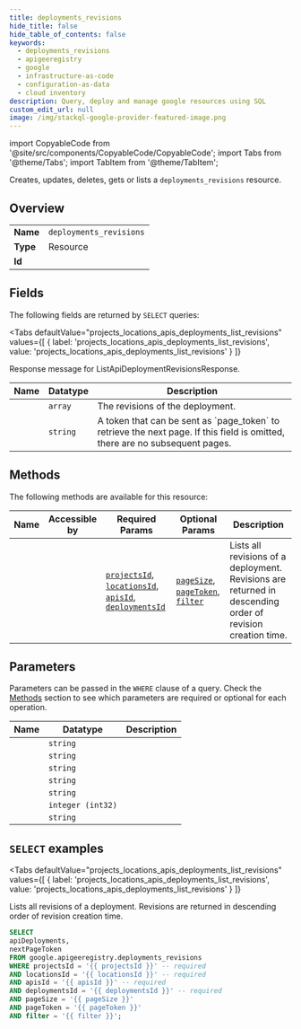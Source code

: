 ```yaml
--- 
title: deployments_revisions
hide_title: false
hide_table_of_contents: false
keywords:
  - deployments_revisions
  - apigeeregistry
  - google
  - infrastructure-as-code
  - configuration-as-data
  - cloud inventory
description: Query, deploy and manage google resources using SQL
custom_edit_url: null
image: /img/stackql-google-provider-featured-image.png
---
```


import CopyableCode from '@site/src/components/CopyableCode/CopyableCode';
import Tabs from '@theme/Tabs';
import TabItem from '@theme/TabItem';

Creates, updates, deletes, gets or lists a <code>deployments_revisions</code> resource.

## Overview
<table><tbody>
<tr><td><b>Name</b></td><td><code>deployments_revisions</code></td></tr>
<tr><td><b>Type</b></td><td>Resource</td></tr>
<tr><td><b>Id</b></td><td><CopyableCode code="google.apigeeregistry.deployments_revisions" /></td></tr>
</tbody></table>

## Fields

The following fields are returned by `SELECT` queries:

<Tabs
    defaultValue="projects_locations_apis_deployments_list_revisions"
    values={[
        { label: 'projects_locations_apis_deployments_list_revisions', value: 'projects_locations_apis_deployments_list_revisions' }
    ]}
>
<TabItem value="projects_locations_apis_deployments_list_revisions">

Response message for ListApiDeploymentRevisionsResponse.

<table>
<thead>
    <tr>
    <th>Name</th>
    <th>Datatype</th>
    <th>Description</th>
    </tr>
</thead>
<tbody>
<tr>
    <td><CopyableCode code="apiDeployments" /></td>
    <td><code>array</code></td>
    <td>The revisions of the deployment.</td>
</tr>
<tr>
    <td><CopyableCode code="nextPageToken" /></td>
    <td><code>string</code></td>
    <td>A token that can be sent as `page_token` to retrieve the next page. If this field is omitted, there are no subsequent pages.</td>
</tr>
</tbody>
</table>
</TabItem>
</Tabs>

## Methods

The following methods are available for this resource:

<table>
<thead>
    <tr>
    <th>Name</th>
    <th>Accessible by</th>
    <th>Required Params</th>
    <th>Optional Params</th>
    <th>Description</th>
    </tr>
</thead>
<tbody>
<tr>
    <td><a href="#projects_locations_apis_deployments_list_revisions"><CopyableCode code="projects_locations_apis_deployments_list_revisions" /></a></td>
    <td><CopyableCode code="select" /></td>
    <td><a href="#parameter-projectsId"><code>projectsId</code></a>, <a href="#parameter-locationsId"><code>locationsId</code></a>, <a href="#parameter-apisId"><code>apisId</code></a>, <a href="#parameter-deploymentsId"><code>deploymentsId</code></a></td>
    <td><a href="#parameter-pageSize"><code>pageSize</code></a>, <a href="#parameter-pageToken"><code>pageToken</code></a>, <a href="#parameter-filter"><code>filter</code></a></td>
    <td>Lists all revisions of a deployment. Revisions are returned in descending order of revision creation time.</td>
</tr>
</tbody>
</table>

## Parameters

Parameters can be passed in the `WHERE` clause of a query. Check the [Methods](#methods) section to see which parameters are required or optional for each operation.

<table>
<thead>
    <tr>
    <th>Name</th>
    <th>Datatype</th>
    <th>Description</th>
    </tr>
</thead>
<tbody>
<tr id="parameter-apisId">
    <td><CopyableCode code="apisId" /></td>
    <td><code>string</code></td>
    <td></td>
</tr>
<tr id="parameter-deploymentsId">
    <td><CopyableCode code="deploymentsId" /></td>
    <td><code>string</code></td>
    <td></td>
</tr>
<tr id="parameter-locationsId">
    <td><CopyableCode code="locationsId" /></td>
    <td><code>string</code></td>
    <td></td>
</tr>
<tr id="parameter-projectsId">
    <td><CopyableCode code="projectsId" /></td>
    <td><code>string</code></td>
    <td></td>
</tr>
<tr id="parameter-filter">
    <td><CopyableCode code="filter" /></td>
    <td><code>string</code></td>
    <td></td>
</tr>
<tr id="parameter-pageSize">
    <td><CopyableCode code="pageSize" /></td>
    <td><code>integer (int32)</code></td>
    <td></td>
</tr>
<tr id="parameter-pageToken">
    <td><CopyableCode code="pageToken" /></td>
    <td><code>string</code></td>
    <td></td>
</tr>
</tbody>
</table>

## `SELECT` examples

<Tabs
    defaultValue="projects_locations_apis_deployments_list_revisions"
    values={[
        { label: 'projects_locations_apis_deployments_list_revisions', value: 'projects_locations_apis_deployments_list_revisions' }
    ]}
>
<TabItem value="projects_locations_apis_deployments_list_revisions">

Lists all revisions of a deployment. Revisions are returned in descending order of revision creation time.

```sql
SELECT
apiDeployments,
nextPageToken
FROM google.apigeeregistry.deployments_revisions
WHERE projectsId = '{{ projectsId }}' -- required
AND locationsId = '{{ locationsId }}' -- required
AND apisId = '{{ apisId }}' -- required
AND deploymentsId = '{{ deploymentsId }}' -- required
AND pageSize = '{{ pageSize }}'
AND pageToken = '{{ pageToken }}'
AND filter = '{{ filter }}';
```
</TabItem>
</Tabs>
